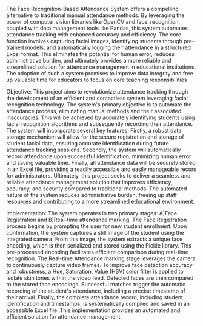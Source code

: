 The Face Recognition-Based Attendance System offers a compelling alternative to traditional manual attendance methods. 
By leveraging the power of computer vision libraries like OpenCV and face_recognition, coupled with data management tools like Pandas, this system automates attendance tracking with enhanced accuracy and efficiency.
The core function involves capturing facial images, identifying students through pre-trained models, and automatically logging their attendance in a structured Excel format.
This eliminates the potential for human error, reduces administrative burden, and ultimately provides a more reliable and streamlined solution for attendance management in educational institutions. 
The adoption of such a system promises to improve data integrity and free up valuable time for educators to focus on core teaching responsibilities

Objective:
This project aims to revolutionize attendance tracking through the development of an efficient and contactless system leveraging facial recognition technology. The system's primary objective is to automate the attendance process, eliminating manual methods and their associated inaccuracies. This will be achieved by accurately identifying students using facial recognition algorithms and subsequently recording their attendance.
The system will incorporate several key features. Firstly, a robust data storage mechanism will allow for the secure registration and storage of student facial data, ensuring accurate identification during future attendance tracking sessions. Secondly, the system will automatically record attendance upon successful identification, minimizing human error and saving valuable time. Finally, all attendance data will be securely stored in an Excel file, providing a readily accessible and easily manageable record for administrators.
Ultimately, this project seeks to deliver a seamless and reliable attendance management solution that improves efficiency, accuracy, and security compared to traditional methods. The automated nature of the system reduces administrative burden, freeing up staff resources and contributing to a more streamlined educational environment.


Implementation:
The system operates in two primary stages: A)Face Registration and B)Real-time attendance marking.
The Face Registration process begins by prompting the user for new student enrollment. Upon confirmation, the system captures a still image of the student using the integrated camera. From this image, the system extracts a unique face encoding, which is then serialized and stored using the Pickle library. This pre-processed encoding facilitates efficient comparison during real-time recognition.
The Real-time Attendance marking stage leverages the camera to continuously capture video frames. To improve face detection accuracy and robustness, a Hue, Saturation, Value (HSV) color filter is applied to isolate skin tones within the video feed. Detected faces are then compared to the stored face encodings. Successful matches trigger the automatic recording of the student's attendance, including a precise timestamp of their arrival. Finally, the complete attendance record, including student identification and timestamps, is systematically compiled and saved in an accessible Excel file .This implementation provides an automated and efficient solution for attendance management.
